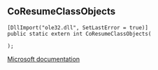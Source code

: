## CoResumeClassObjects

```
[DllImport("ole32.dll", SetLastError = true)]
public static extern int CoResumeClassObjects(
   
);
```

[Microsoft documentation](https://docs.microsoft.com/en-us/windows/win32/api/combaseapi/nf-combaseapi-coresumeclassobjects)
